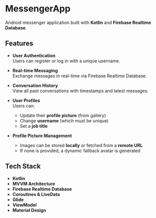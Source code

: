 # MessengerApp

Android messenger application built with **Kotlin** and **Firebase Realtime Database**.


## Features

- **User Authentication**  
  Users can register or log in with a unique username.

- **Real-time Messaging**  
  Exchange messages in real-time via Firebase Realtime Database.

- **Conversation History**  
  View all past conversations with timestamps and latest messages.

- **User Profiles**  
  Users can:
  - Update their **profile picture** (from gallery)
  - Change **username** (which must be unique)
  - Set a **job title**

- **Profile Picture Management**
  - Images can be stored **locally** or fetched from a **remote URL**
  - If none is provided, a dynamic fallback avatar is generated


## Tech Stack

- **Kotlin**
- **MVVM Architecture**
- **Firebase Realtime Database**
- **Coroutines & LiveData**
- **Glide**
- **ViewModel**
- **Material Design**

